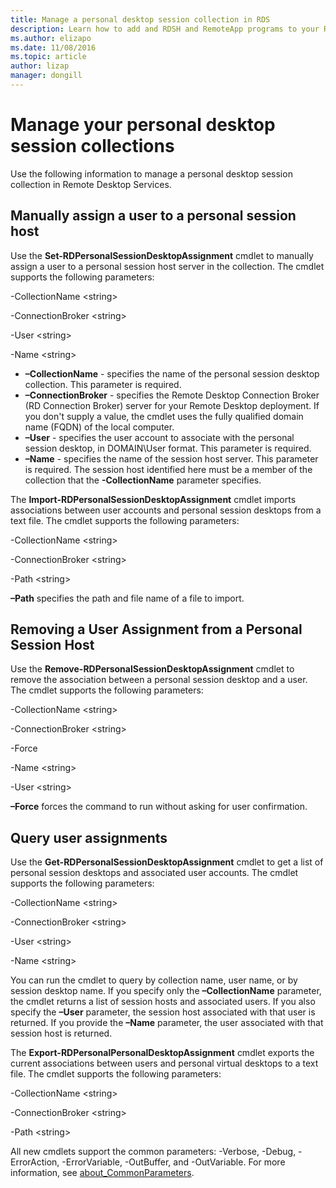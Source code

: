 ```yaml
---
title: Manage a personal desktop session collection in RDS
description: Learn how to add and RDSH and RemoteApp programs to your RDS deployment.
ms.author: elizapo
ms.date: 11/08/2016
ms.topic: article
author: lizap
manager: dongill
---
```


# Manage your personal desktop session collections

Use the following information to manage a personal desktop session collection in Remote Desktop Services.

## Manually assign a user to a personal session host
Use the **Set-RDPersonalSessionDesktopAssignment** cmdlet to manually assign a user to a personal session host server in the collection. The cmdlet supports the following parameters:

-CollectionName \<string\>

-ConnectionBroker \<string\>

-User \<string\>

-Name \<string\>

- **–CollectionName** - specifies the name of the personal session desktop collection. This parameter is required.
- **–ConnectionBroker** - specifies the Remote Desktop Connection Broker (RD Connection Broker) server for your Remote Desktop deployment. If you don't supply a value, the cmdlet uses the fully qualified domain name (FQDN) of the local computer.
- **–User** - specifies the user account to associate with the personal session desktop, in DOMAIN\User format. This parameter is required.
- **–Name** - specifies the name of the session host server. This parameter is required. The session host identified here must be a member of the collection that the **-CollectionName** parameter specifies.

The **Import-RDPersonalSessionDesktopAssignment** cmdlet imports associations between user accounts and personal session desktops from a text file. The cmdlet supports the following parameters:

-CollectionName \<string\>

-ConnectionBroker \<string\>

-Path \<string>

**–Path** specifies the path and file name of a file to import.

## Removing a User Assignment from a Personal Session Host
Use the **Remove-RDPersonalSessionDesktopAssignment** cmdlet to remove the association between a personal session desktop and a user. The cmdlet supports the following parameters:

-CollectionName \<string\>

-ConnectionBroker \<string\>

-Force

-Name \<string\>

-User \<string\>

**–Force** forces the command to run without asking for user confirmation.

## Query user assignments
Use the **Get-RDPersonalSessionDesktopAssignment** cmdlet to get a list of personal session desktops and associated user accounts. The cmdlet supports the following parameters:

-CollectionName \<string\>

-ConnectionBroker \<string\>

-User \<string\>

-Name \<string\>

You can run the cmdlet to query by collection name, user name, or by session desktop name. If you specify only the **–CollectionName** parameter, the cmdlet returns a list of session hosts and associated users. If you also specify the **–User** parameter, the session host associated with that user is returned. If you provide the **–Name** parameter, the user associated with that session host is returned.


The **Export-RDPersonalPersonalDesktopAssignment** cmdlet exports the current associations between users and personal virtual desktops to a text file. The cmdlet supports the following parameters:

-CollectionName \<string\>

-ConnectionBroker \<string\>

-Path \<string\>


All new cmdlets support the common parameters: -Verbose, -Debug, -ErrorAction, -ErrorVariable, -OutBuffer, and -OutVariable. For more information, see [about_CommonParameters](https://go.microsoft.com/fwlink/p/?LinkID=113216).
